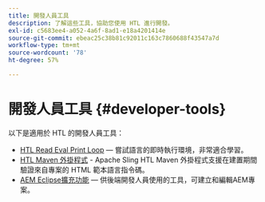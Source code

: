 ```yaml
---
title: 開發人員工具
description: 了解這些工具，協助您使用 HTL 進行開發。
exl-id: c5683ee4-a052-4a6f-8ad1-e18a4201414e
source-git-commit: ebeac25c38b81c92011c163c7860688f43547a7d
workflow-type: tm+mt
source-wordcount: '78'
ht-degree: 57%

---
```



# 開發人員工具 {#developer-tools}

以下是適用於 HTL 的開發人員工具：

* [HTL Read Eval Print Loop](https://github.com/adobe/aem-htl-repl) — 嘗試語言的即時執行環境，非常適合學習。
* [HTL Maven 外掛程式](https://sling.apache.org/components/htl-maven-plugin/) - Apache Sling HTL Maven 外掛程式支援在建置期間驗證來自專案的 HTML 範本語言指令碼。
* [AEM Eclipse擴充功能](https://experienceleague.adobe.com/en/docs/experience-manager-cloud-service/content/implementing/developer-tools/eclipse) — 供後端開發人員使用的工具，可建立和編輯AEM專案。

